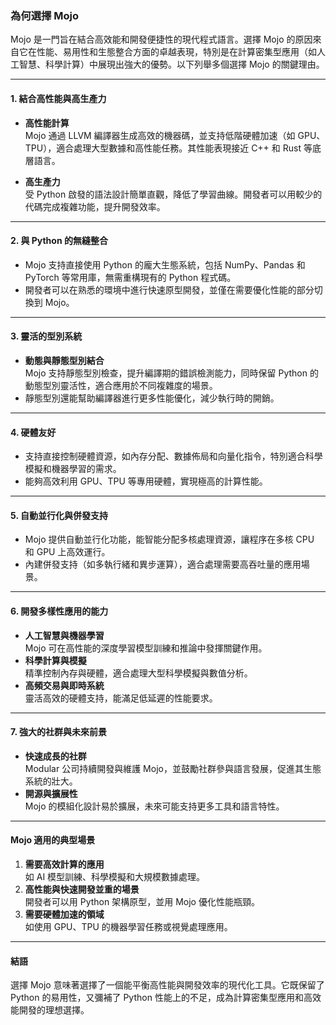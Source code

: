 ### **為何選擇 Mojo**

Mojo 是一門旨在結合高效能和開發便捷性的現代程式語言。選擇 Mojo 的原因來自它在性能、易用性和生態整合方面的卓越表現，特別是在計算密集型應用（如人工智慧、科學計算）中展現出強大的優勢。以下列舉多個選擇 Mojo 的關鍵理由。

---

#### **1. 結合高性能與高生產力**
- **高性能計算**  
  Mojo 通過 LLVM 編譯器生成高效的機器碼，並支持低階硬體加速（如 GPU、TPU），適合處理大型數據和高性能任務。其性能表現接近 C++ 和 Rust 等底層語言。
  
- **高生產力**  
  受 Python 啟發的語法設計簡單直觀，降低了學習曲線。開發者可以用較少的代碼完成複雜功能，提升開發效率。

---

#### **2. 與 Python 的無縫整合**
- Mojo 支持直接使用 Python 的龐大生態系統，包括 NumPy、Pandas 和 PyTorch 等常用庫，無需重構現有的 Python 程式碼。
- 開發者可以在熟悉的環境中進行快速原型開發，並僅在需要優化性能的部分切換到 Mojo。

---

#### **3. 靈活的型別系統**
- **動態與靜態型別結合**  
  Mojo 支持靜態型別檢查，提升編譯期的錯誤檢測能力，同時保留 Python 的動態型別靈活性，適合應用於不同複雜度的場景。
- 靜態型別還能幫助編譯器進行更多性能優化，減少執行時的開銷。

---

#### **4. 硬體友好**
- 支持直接控制硬體資源，如內存分配、數據佈局和向量化指令，特別適合科學模擬和機器學習的需求。
- 能夠高效利用 GPU、TPU 等專用硬體，實現極高的計算性能。

---

#### **5. 自動並行化與併發支持**
- Mojo 提供自動並行化功能，能智能分配多核處理資源，讓程序在多核 CPU 和 GPU 上高效運行。
- 內建併發支持（如多執行緒和異步運算），適合處理需要高吞吐量的應用場景。

---

#### **6. 開發多樣性應用的能力**
- **人工智慧與機器學習**  
  Mojo 可在高性能的深度學習模型訓練和推論中發揮關鍵作用。
- **科學計算與模擬**  
  精準控制內存與硬體，適合處理大型科學模擬與數值分析。
- **高頻交易與即時系統**  
  靈活高效的硬體支持，能滿足低延遲的性能要求。

---

#### **7. 強大的社群與未來前景**
- **快速成長的社群**  
  Modular 公司持續開發與維護 Mojo，並鼓勵社群參與語言發展，促進其生態系統的壯大。
- **開源與擴展性**  
  Mojo 的模組化設計易於擴展，未來可能支持更多工具和語言特性。

---

#### **Mojo 適用的典型場景**
1. **需要高效計算的應用**  
   如 AI 模型訓練、科學模擬和大規模數據處理。
2. **高性能與快速開發並重的場景**  
   開發者可以用 Python 架構原型，並用 Mojo 優化性能瓶頸。
3. **需要硬體加速的領域**  
   如使用 GPU、TPU 的機器學習任務或視覺處理應用。

---

#### **結語**
選擇 Mojo 意味著選擇了一個能平衡高性能與開發效率的現代化工具。它既保留了 Python 的易用性，又彌補了 Python 性能上的不足，成為計算密集型應用和高效能開發的理想選擇。